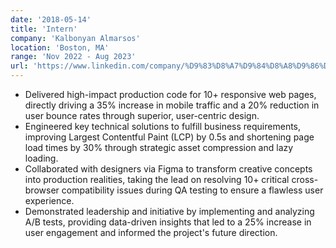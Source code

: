 ```yaml
---
date: '2018-05-14'
title: 'Intern'
company: 'Kalbonyan Almarsos'
location: 'Boston, MA'
range: 'Nov 2022 - Aug 2023'
url: 'https://www.linkedin.com/company/%D9%83%D8%A7%D9%84%D8%A8%D9%86%D9%8A%D8%A7%D9%86-%D8%A7%D9%84%D9%85%D8%B1%D8%B5%D9%88%D8%B5/'
---
```


- Delivered high-impact production code for 10+ responsive web pages, directly driving a 35% increase in mobile traffic and a 20% reduction in user bounce rates through superior, user-centric design.
- Engineered key technical solutions to fulfill business requirements, improving Largest Contentful Paint (LCP) by 0.5s and shortening page load times by 30% through strategic asset compression and lazy loading.
- Collaborated with designers via Figma to transform creative concepts into production realities, taking the lead on resolving 10+ critical cross-browser compatibility issues during QA testing to ensure a flawless user experience.
- Demonstrated leadership and initiative by implementing and analyzing A/B tests, providing data-driven insights that led to a 25% increase in user engagement and informed the project's future direction.
